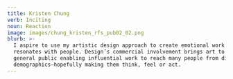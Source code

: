 ```yaml
---
title: Kristen Chung
verb: Inciting
noun: Reaction
image: images/chung_kristen_rfs_pub02_02.png
blurb: >-
  I aspire to use my artistic design approach to create emotional work that
  resonates with people. Design’s commercial involvement brings art to the
  general public enabling influential work to reach many people from different
  demographics—hopefully making them think, feel or act.
---
```

